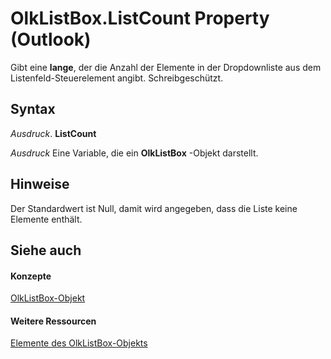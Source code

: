 
# OlkListBox.ListCount Property (Outlook)

Gibt eine  **lange**, der die Anzahl der Elemente in der Dropdownliste aus dem Listenfeld-Steuerelement angibt. Schreibgeschützt.


## Syntax

 _Ausdruck_. **ListCount**

 _Ausdruck_ Eine Variable, die ein **OlkListBox** -Objekt darstellt.


## Hinweise

Der Standardwert ist Null, damit wird angegeben, dass die Liste keine Elemente enthält.


## Siehe auch


#### Konzepte


[OlkListBox-Objekt](373d2a00-97e5-2ed3-f15f-577d97b32334.md)
#### Weitere Ressourcen


[Elemente des OlkListBox-Objekts](http://msdn.microsoft.com/library/b8bed0b5-6994-1492-055e-4067b232f9c4%28Office.15%29.aspx)